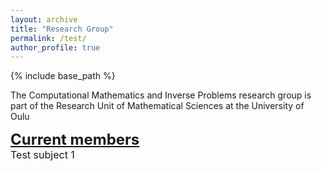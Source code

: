 ```yaml
---
layout: archive
title: "Research Group"
permalink: /test/
author_profile: true
---
```


{% include base_path %}

The Computational Mathematics and Inverse Problems research group is part of the Research Unit of Mathematical Sciences at the University of Oulu

<font size="5">
<b><u>Current members</u></b><br>
</font>

<font size="3">
Test subject 1
